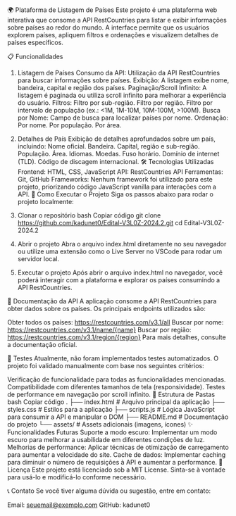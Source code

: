 🌍 Plataforma de Listagem de Países
Este projeto é uma plataforma web interativa que consome a API RestCountries para listar e exibir informações sobre países ao redor do mundo. A interface permite que os usuários explorem países, apliquem filtros e ordenações e visualizem detalhes de países específicos.

📋 Funcionalidades
1. Listagem de Países
Consumo da API: Utilização da API RestCountries para buscar informações sobre países.
Exibição: A listagem exibe nome, bandeira, capital e região dos países.
Paginação/Scroll Infinito: A listagem é paginada ou utiliza scroll infinito para melhorar a experiência do usuário.
Filtros:
Filtro por sub-região.
Filtro por região.
Filtro por intervalo de população (ex.: <1M, 1M-10M, 10M-100M, >100M).
Busca por Nome: Campo de busca para localizar países por nome.
Ordenação:
Por nome.
Por população.
Por área.
2. Detalhes de País
Exibição de detalhes aprofundados sobre um país, incluindo:
Nome oficial.
Bandeira.
Capital, região e sub-região.
População.
Área.
Idiomas.
Moedas.
Fuso horário.
Domínio de internet (TLD).
Código de discagem internacional.
🛠️ Tecnologias Utilizadas
Frontend: HTML, CSS, JavaScript
API: RestCountries API
Ferramentas: Git, GitHub
Frameworks: Nenhum framework foi utilizado para este projeto, priorizando código JavaScript vanilla para interações com a API.
🚀 Como Executar o Projeto
Siga os passos abaixo para rodar o projeto localmente:

1. Clonar o repositório
bash
Copiar código
git clone https://github.com/kadunet0/Edital-V3L0Z-2024.2.git
cd Edital-V3L0Z-2024.2
2. Abrir o projeto
Abra o arquivo index.html diretamente no seu navegador ou utilize uma extensão como o Live Server no VSCode para rodar um servidor local.

3. Executar o projeto
Após abrir o arquivo index.html no navegador, você poderá interagir com a plataforma e explorar os países consumindo a API RestCountries.

📖 Documentação da API
A aplicação consome a API RestCountries para obter dados sobre os países. Os principais endpoints utilizados são:

Obter todos os países: https://restcountries.com/v3.1/all
Buscar por nome: https://restcountries.com/v3.1/name/{name}
Buscar por região: https://restcountries.com/v3.1/region/{region}
Para mais detalhes, consulte a documentação oficial.

🧪 Testes
Atualmente, não foram implementados testes automatizados. O projeto foi validado manualmente com base nos seguintes critérios:

Verificação de funcionalidade para todas as funcionalidades mencionadas.
Compatibilidade com diferentes tamanhos de tela (responsividade).
Testes de performance em navegação por scroll infinito.
📂 Estrutura de Pastas
bash
Copiar código
.
├── index.html        # Arquivo principal da aplicação
├── styles.css        # Estilos para a aplicação
├── scripts.js        # Lógica JavaScript para consumir a API e manipular o DOM
├── README.md         # Documentação do projeto
└── assets/           # Assets adicionais (imagens, ícones)
✨ Funcionalidades Futuras
Suporte a modo escuro: Implementar um modo escuro para melhorar a usabilidade em diferentes condições de luz.
Melhorias de performance: Aplicar técnicas de otimização de carregamento para aumentar a velocidade do site.
Cache de dados: Implementar caching para diminuir o número de requisições à API e aumentar a performance.
📝 Licença
Este projeto está licenciado sob a MIT License. Sinta-se à vontade para usá-lo e modificá-lo conforme necessário.

📞 Contato
Se você tiver alguma dúvida ou sugestão, entre em contato:

Email: seuemail@exemplo.com
GitHub: kadunet0
